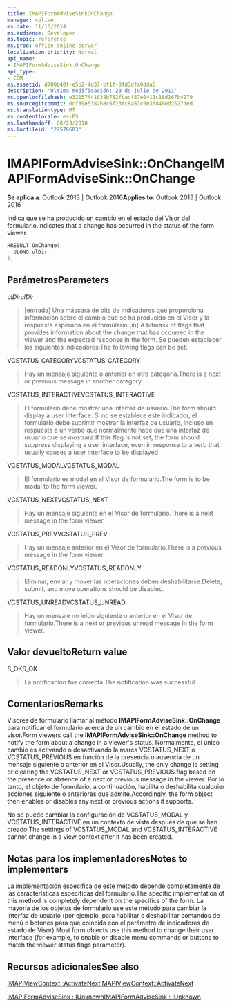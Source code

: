 ```yaml
---
title: IMAPIFormAdviseSinkOnChange
manager: soliver
ms.date: 11/16/2014
ms.audience: Developer
ms.topic: reference
ms.prod: office-online-server
localization_priority: Normal
api_name:
- IMAPIFormAdviseSink.OnChange
api_type:
- COM
ms.assetid: d700b40f-e5b2-4d37-bf1f-8fd3dfa0dda5
description: 'Última modificación: 23 de julio de 2011'
ms.openlocfilehash: e32157f41632b782fbacf87e0411c18d167b4279
ms.sourcegitcommit: 0cf39e5382b8c6f236c8a63c6036849ed3527ded
ms.translationtype: MT
ms.contentlocale: es-ES
ms.lasthandoff: 08/23/2018
ms.locfileid: "22576683"
---
```

# <a name="imapiformadvisesinkonchange"></a><span data-ttu-id="6c0b4-103">IMAPIFormAdviseSink::OnChange</span><span class="sxs-lookup"><span data-stu-id="6c0b4-103">IMAPIFormAdviseSink::OnChange</span></span>

  
  
<span data-ttu-id="6c0b4-104">**Se aplica a**: Outlook 2013 | Outlook 2016</span><span class="sxs-lookup"><span data-stu-id="6c0b4-104">**Applies to**: Outlook 2013 | Outlook 2016</span></span> 
  
<span data-ttu-id="6c0b4-105">Indica que se ha producido un cambio en el estado del Visor del formulario.</span><span class="sxs-lookup"><span data-stu-id="6c0b4-105">Indicates that a change has occurred in the status of the form viewer.</span></span> 
  
```cpp
HRESULT OnChange(
  ULONG ulDir
);
```

## <a name="parameters"></a><span data-ttu-id="6c0b4-106">Parámetros</span><span class="sxs-lookup"><span data-stu-id="6c0b4-106">Parameters</span></span>

 <span data-ttu-id="6c0b4-107">_ulDir_</span><span class="sxs-lookup"><span data-stu-id="6c0b4-107">_ulDir_</span></span>
  
> <span data-ttu-id="6c0b4-108">[entrada] Una máscara de bits de indicadores que proporciona información sobre el cambio que se ha producido en el Visor y la respuesta esperada en el formulario.</span><span class="sxs-lookup"><span data-stu-id="6c0b4-108">[in] A bitmask of flags that provides information about the change that has occurred in the viewer and the expected response in the form.</span></span> <span data-ttu-id="6c0b4-109">Se pueden establecer los siguientes indicadores:</span><span class="sxs-lookup"><span data-stu-id="6c0b4-109">The following flags can be set:</span></span>
    
<span data-ttu-id="6c0b4-110">VCSTATUS_CATEGORY</span><span class="sxs-lookup"><span data-stu-id="6c0b4-110">VCSTATUS_CATEGORY</span></span> 
  
> <span data-ttu-id="6c0b4-111">Hay un mensaje siguiente o anterior en otra categoría.</span><span class="sxs-lookup"><span data-stu-id="6c0b4-111">There is a next or previous message in another category.</span></span> 
    
<span data-ttu-id="6c0b4-112">VCSTATUS_INTERACTIVE</span><span class="sxs-lookup"><span data-stu-id="6c0b4-112">VCSTATUS_INTERACTIVE</span></span> 
  
> <span data-ttu-id="6c0b4-113">El formulario debe mostrar una interfaz de usuario.</span><span class="sxs-lookup"><span data-stu-id="6c0b4-113">The form should display a user interface.</span></span> <span data-ttu-id="6c0b4-114">Si no se establece este indicador, el formulario debe suprimir mostrar la interfaz de usuario, incluso en respuesta a un verbo que normalmente hace que una interfaz de usuario que se mostrará.</span><span class="sxs-lookup"><span data-stu-id="6c0b4-114">If this flag is not set, the form should suppress displaying a user interface, even in response to a verb that usually causes a user interface to be displayed.</span></span> 
    
<span data-ttu-id="6c0b4-115">VCSTATUS_MODAL</span><span class="sxs-lookup"><span data-stu-id="6c0b4-115">VCSTATUS_MODAL</span></span> 
  
> <span data-ttu-id="6c0b4-116">El formulario es modal en el Visor de formulario.</span><span class="sxs-lookup"><span data-stu-id="6c0b4-116">The form is to be modal to the form viewer.</span></span> 
    
<span data-ttu-id="6c0b4-117">VCSTATUS_NEXT</span><span class="sxs-lookup"><span data-stu-id="6c0b4-117">VCSTATUS_NEXT</span></span> 
  
> <span data-ttu-id="6c0b4-118">Hay un mensaje siguiente en el Visor de formulario.</span><span class="sxs-lookup"><span data-stu-id="6c0b4-118">There is a next message in the form viewer.</span></span> 
    
<span data-ttu-id="6c0b4-119">VCSTATUS_PREV</span><span class="sxs-lookup"><span data-stu-id="6c0b4-119">VCSTATUS_PREV</span></span> 
  
> <span data-ttu-id="6c0b4-120">Hay un mensaje anterior en el Visor de formulario.</span><span class="sxs-lookup"><span data-stu-id="6c0b4-120">There is a previous message in the form viewer.</span></span> 
    
<span data-ttu-id="6c0b4-121">VCSTATUS_READONLY</span><span class="sxs-lookup"><span data-stu-id="6c0b4-121">VCSTATUS_READONLY</span></span> 
  
> <span data-ttu-id="6c0b4-122">Eliminar, enviar y mover las operaciones deben deshabilitarse.</span><span class="sxs-lookup"><span data-stu-id="6c0b4-122">Delete, submit, and move operations should be disabled.</span></span> 
    
<span data-ttu-id="6c0b4-123">VCSTATUS_UNREAD</span><span class="sxs-lookup"><span data-stu-id="6c0b4-123">VCSTATUS_UNREAD</span></span> 
  
> <span data-ttu-id="6c0b4-124">Hay un mensaje no leído siguiente o anterior en el Visor de formulario.</span><span class="sxs-lookup"><span data-stu-id="6c0b4-124">There is a next or previous unread message in the form viewer.</span></span>
    
## <a name="return-value"></a><span data-ttu-id="6c0b4-125">Valor devuelto</span><span class="sxs-lookup"><span data-stu-id="6c0b4-125">Return value</span></span>

<span data-ttu-id="6c0b4-126">S_OK</span><span class="sxs-lookup"><span data-stu-id="6c0b4-126">S_OK</span></span> 
  
> <span data-ttu-id="6c0b4-127">La notificación fue correcta.</span><span class="sxs-lookup"><span data-stu-id="6c0b4-127">The notification was successful.</span></span>
    
## <a name="remarks"></a><span data-ttu-id="6c0b4-128">Comentarios</span><span class="sxs-lookup"><span data-stu-id="6c0b4-128">Remarks</span></span>

<span data-ttu-id="6c0b4-129">Visores de formulario llamar al método **IMAPIFormAdviseSink::OnChange** para notificar el formulario acerca de un cambio en el estado de un visor.</span><span class="sxs-lookup"><span data-stu-id="6c0b4-129">Form viewers call the **IMAPIFormAdviseSink::OnChange** method to notify the form about a change in a viewer's status.</span></span> <span data-ttu-id="6c0b4-130">Normalmente, el único cambio es activando o desactivando la marca VCSTATUS_NEXT o VCSTATUS_PREVIOUS en función de la presencia o ausencia de un mensaje siguiente o anterior en el Visor.</span><span class="sxs-lookup"><span data-stu-id="6c0b4-130">Usually, the only change is setting or clearing the VCSTATUS_NEXT or VCSTATUS_PREVIOUS flag based on the presence or absence of a next or previous message in the viewer.</span></span> <span data-ttu-id="6c0b4-131">Por lo tanto, el objeto de formulario, a continuación, habilita o deshabilita cualquier acciones siguiente o anteriores que admite.</span><span class="sxs-lookup"><span data-stu-id="6c0b4-131">Accordingly, the form object then enables or disables any next or previous actions it supports.</span></span> 
  
<span data-ttu-id="6c0b4-132">No se puede cambiar la configuración de VCSTATUS_MODAL y VCSTATUS_INTERACTIVE en un contexto de vista después de que se han creado.</span><span class="sxs-lookup"><span data-stu-id="6c0b4-132">The settings of VCSTATUS_MODAL and VCSTATUS_INTERACTIVE cannot change in a view context after it has been created.</span></span>
  
## <a name="notes-to-implementers"></a><span data-ttu-id="6c0b4-133">Notas para los implementadores</span><span class="sxs-lookup"><span data-stu-id="6c0b4-133">Notes to implementers</span></span>

<span data-ttu-id="6c0b4-134">La implementación específica de este método depende completamente de las características específicas del formulario.</span><span class="sxs-lookup"><span data-stu-id="6c0b4-134">The specific implementation of this method is completely dependent on the specifics of the form.</span></span> <span data-ttu-id="6c0b4-135">La mayoría de los objetos de formulario use este método para cambiar la interfaz de usuario (por ejemplo, para habilitar o deshabilitar comandos de menú o botones para que coincida con el parámetro de indicadores de estado de Visor).</span><span class="sxs-lookup"><span data-stu-id="6c0b4-135">Most form objects use this method to change their user interface (for example, to enable or disable menu commands or buttons to match the viewer status flags parameter).</span></span>
  
## <a name="see-also"></a><span data-ttu-id="6c0b4-136">Recursos adicionales</span><span class="sxs-lookup"><span data-stu-id="6c0b4-136">See also</span></span>



[<span data-ttu-id="6c0b4-137">IMAPIViewContext::ActivateNext</span><span class="sxs-lookup"><span data-stu-id="6c0b4-137">IMAPIViewContext::ActivateNext</span></span>](imapiviewcontext-activatenext.md)
  
[<span data-ttu-id="6c0b4-138">IMAPIFormAdviseSink : IUnknown</span><span class="sxs-lookup"><span data-stu-id="6c0b4-138">IMAPIFormAdviseSink : IUnknown</span></span>](imapiformadvisesinkiunknown.md)

